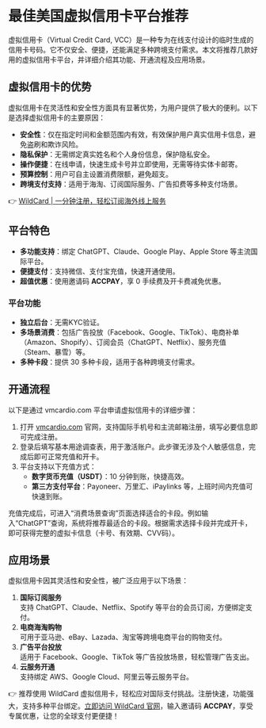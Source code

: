 # 最佳美国虚拟信用卡平台推荐

虚拟信用卡（Virtual Credit Card, VCC）是一种专为在线支付设计的临时生成的信用卡号码。它不仅安全、便捷，还能满足多种跨境支付需求。本文将推荐几款好用的虚拟信用卡平台，并详细介绍其功能、开通流程及应用场景。

## 虚拟信用卡的优势

虚拟信用卡在灵活性和安全性方面具有显著优势，为用户提供了极大的便利。以下是选择虚拟信用卡的主要原因：

- **安全性**：仅在指定时间和金额范围内有效，有效保护用户真实信用卡信息，避免盗刷和欺诈风险。
- **隐私保护**：无需绑定真实姓名和个人身份信息，保护隐私安全。
- **操作便捷**：在线申请，快速生成卡号并立即使用，无需等待实体卡邮寄。
- **预算控制**：用户可自主设置消费限额，避免超支。
- **跨境支付支持**：适用于海淘、订阅国际服务、广告扣费等多种支付场景。

👉 [WildCard | 一分钟注册，轻松订阅海外线上服务](https://bbtdd.com/WildCard)

## 平台特色

- **多功能支持**：绑定 ChatGPT、Claude、Google Play、Apple Store 等主流国际平台。
- **便捷支付**：支持微信、支付宝充值，快速开通使用。
- **超值优惠**：使用邀请码 **ACCPAY**，享 0 手续费及开卡费减免优惠。

### 平台功能

- **独立后台**：无需KYC验证。
- **多场景消费**：包括广告投放（Facebook、Google、TikTok）、电商补单（Amazon、Shopify）、订阅会员（ChatGPT、Netflix）、服务充值（Steam、暴雪）等。
- **多种卡段**：提供 30 多种卡段，适用于各种跨境支付需求。

## 开通流程

以下是通过 vmcardio.com 平台申请虚拟信用卡的详细步骤：

1. 打开 [vmcardio.com](https://www.vmcardio.com/) 官网，支持国际手机号和主流邮箱注册，填写必要信息即可完成注册。
2. 登录后填写基本用途调查表，用于激活账户。此步骤无涉及个人敏感信息，完成后即可正常充值和开卡。
3. 平台支持以下充值方式：
   - **数字货币充值（USDT）**：10 分钟到账，快捷高效。
   - **第三方支付平台**：Payoneer、万里汇、iPaylinks 等，上班时间内充值可快速到账。

充值完成后，可进入“消费场景查询”页面选择适合的卡段。例如输入“ChatGPT”查询，系统将推荐最适合的卡段。根据需求选择卡段并完成开卡，即可获得完整的虚拟卡信息（卡号、有效期、CVV码）。

## 应用场景

虚拟信用卡因其灵活性和安全性，被广泛应用于以下场景：

1. **国际订阅服务**  
   支持 ChatGPT、Claude、Netflix、Spotify 等平台的会员订阅，方便绑定支付。
2. **电商海淘购物**  
   可用于亚马逊、eBay、Lazada、淘宝等跨境电商平台的购物支付。
3. **广告平台投放**  
   适用于 Facebook、Google、TikTok 等广告投放场景，轻松管理广告支出。
4. **云服务开通**  
   支持绑定 AWS、Google Cloud、阿里云等云服务平台。

👉 推荐使用 WildCard 虚拟信用卡，轻松应对国际支付挑战。注册快速，功能强大，支持多种平台绑定。[立即访问 WildCard 官网](https://bbtdd.com/WildCard)，输入邀请码 **ACCPAY**，享受专属优惠，让您的全球支付更便捷！
